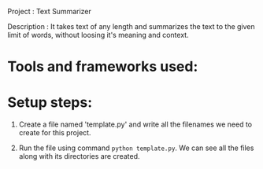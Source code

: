 Project : Text Summarizer

Description : It takes text of any length and summarizes the text to the given limit of words, without loosing it's meaning and context.

# Tools and frameworks used:


# Setup steps:

1. Create a file named 'template.py' and write all the filenames we need to create for this project.

2. Run the file using command `python template.py`. We can see all the files along with its directories are created.

